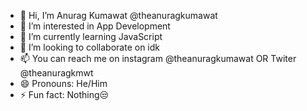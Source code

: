 - 👋 Hi, I’m Anurag Kumawat @theanuragkumawat
- 👀 I’m interested in App Development
- 🌱 I’m currently learning JavaScript
- 💞️ I’m looking to collaborate on idk
- 📫 You can reach me on instagram @theanuragkumawat OR Twiter @theanuragkmwt
- 😄 Pronouns: He/Him
- ⚡ Fun fact: Nothing😒

